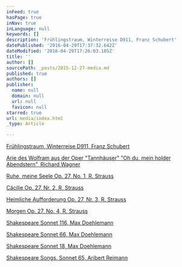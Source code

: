 ```yaml
---
inFeed: true
hasPage: true
inNav: true
inLanguage: null
keywords: []
description: 'Frühlingstraum, Winterreise D911, Franz Schubert'
datePublished: '2016-04-29T17:37:32.642Z'
dateModified: '2016-04-29T17:26:03.105Z'
title: ''
author: []
sourcePath: _posts/2015-12-27-media.md
published: true
authors: []
publisher:
  name: null
  domain: null
  url: null
  favicon: null
starred: true
url: media/index.html
_type: Article

---
```

[Frühlingstraum, Winterreise D911, Franz Schubert][0]

[Arie des Wolfram aus der Oper "Tannhäuser" "Oh du, mein holder Abendstern", Richard Wagner][1]

[Ruhe, meine Seele Op. 27, No. 1, R. Strauss][2]

[Cäcilie Op. 27, Nr. 2, R. Strauss][3]

[Heimliche Aufforderung Op. 27, Nr. 3, R. Strauss][4]

[Morgen Op. 27, No. 4, R. Strauss][5]

[Shakespeare Sonnet 116, Max Doehlemann][6]

[Shakespeare Sonnet 66, Max Doehlemann][7]

[Shakespeare Sonnet 18, Max Doehlemann][8]

[Shakespeare Songs, Sonnet 65, Aribert Reimann][9]

[0]: http://www.youtube.com/watch?v=w27Tp_R6V6U "Frühlingstraum"
[1]: http://www.youtube.com/watch?v=AMYyiywrZr0
[2]: http://www.youtube.com/watch?v=NGQRsWLf8rM
[3]: http://www.youtube.com/watch?v=vv81eCn49OM
[4]: http://www.youtube.com/watch?v=NqxbCg41o2M
[5]: http://www.youtube.com/watch?v=uGAon0z2YcM
[6]: https://www.youtube.com/watch?v=Bb1iT0nHIdw "youtube"
[7]: https://www.youtube.com/watch?v=Bb1iT0nHIdw "youtube 66"
[8]: https://youtu.be/RV2y2bJVfww "sonnets 18"
[9]: https://youtu.be/lN6CRBIN8w0